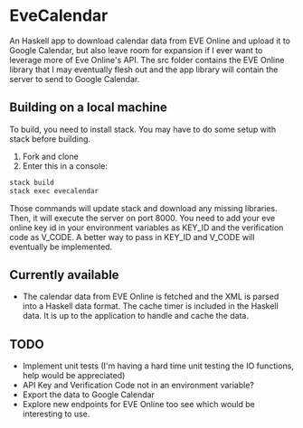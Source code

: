 
# EveCalendar
An Haskell app to download calendar data from EVE Online and upload it to Google Calendar, but also leave room for expansion if I ever want to leverage more of Eve Online's API. The src folder contains the EVE Online library that I may eventually flesh out and the app library will contain the server to send to Google Calendar.

## Building on a local machine

To build, you need to install stack. You may have to do some setup with stack before building.

1. Fork and clone
2. Enter this in a console:

``` bash
stack build
stack exec evecalendar
```

Those commands will update stack and download any missing libraries. Then, it will execute the server on port 8000. You need to add your eve online key id in your environment variables as KEY_ID and the verification code as V_CODE. A better way to pass in KEY_ID and V_CODE will eventually be implemented.

## Currently available
- The calendar data from EVE Online is fetched and the XML is parsed into a Haskell data format. The cache timer is included in the Haskell data. It is up to the application to handle and cache the data.

## TODO
- Implement unit tests (I'm having a hard time unit testing the IO functions, help would be appreciated)
- API Key and Verification Code not in an environment variable?
- Export the data to Google Calendar
- Explore new endpoints for EVE Online too see which would be interesting to use.

